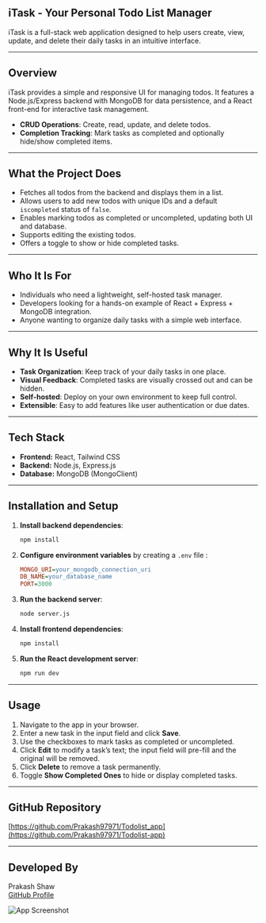 ## iTask - Your Personal Todo List Manager

iTask is a full-stack web application designed to help users create, view, update, and delete their daily tasks in an intuitive interface.

---

## Overview

iTask provides a simple and responsive UI for managing todos. It features a Node.js/Express backend with MongoDB for data persistence, and a React front-end for interactive task management.

- **CRUD Operations**: Create, read, update, and delete todos.
- **Completion Tracking**: Mark tasks as completed and optionally hide/show completed items.
---

## What the Project Does

- Fetches all todos from the backend and displays them in a list.
- Allows users to add new todos with unique IDs and a default `iscompleted` status of `false`.
- Enables marking todos as completed or uncompleted, updating both UI and database.
- Supports editing the existing todos.
- Offers a toggle to show or hide completed tasks.

---

## Who It Is For

- Individuals who need a lightweight, self-hosted task manager.
- Developers looking for a hands-on example of React + Express + MongoDB integration.
- Anyone wanting to organize daily tasks with a simple web interface.

---

## Why It Is Useful

- **Task Organization**: Keep track of your daily tasks in one place.
- **Visual Feedback**: Completed tasks are visually crossed out and can be hidden.
- **Self-hosted**: Deploy on your own environment to keep full control.
- **Extensible**: Easy to add features like user authentication or due dates.

---

## Tech Stack

- **Frontend:** React, Tailwind CSS
- **Backend:** Node.js, Express.js
- **Database:** MongoDB (MongoClient)

---

## Installation and Setup

1. **Install backend dependencies**:
   ```bash
   npm install
   ```

2. **Configure environment variables** by creating a `.env` file :
   ```ini
   MONGO_URI=your_mongodb_connection_uri
   DB_NAME=your_database_name
   PORT=3000
   ```

3. **Run the backend server**:
   ```bash
   node server.js
   ```

5. **Install frontend dependencies**:
   ```bash
   npm install
   ```

6. **Run the React development server**:
   ```bash
   npm run dev
   ```
---

## Usage

1. Navigate to the app in your browser.
2. Enter a new task in the input field and click **Save**.
3. Use the checkboxes to mark tasks as completed or uncompleted.
4. Click **Edit** to modify a task’s text; the input field will pre-fill and the original will be removed.
5. Click **Delete** to remove a task permanently.
6. Toggle **Show Completed Ones** to hide or display completed tasks.

---

## GitHub Repository

[https://github.com/Prakash97971/Todolist_app](https://github.com/Prakash97971/Todolist-app)

---

## Developed By

Prakash Shaw  
[GitHub Profile](https://github.com/Prakash97971)

![App Screenshot](TODOLIST_REACT/assets/Screenshot%202025-06-23%20005931.png)